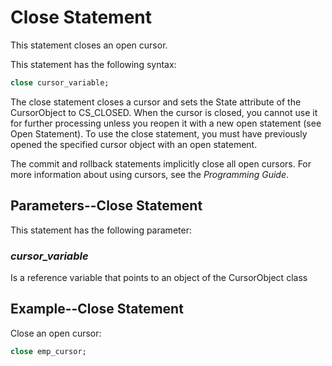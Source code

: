 # Close Statement

This statement closes an open cursor.

This statement has the following syntax:

```sql
close cursor_variable;
```

The close statement closes a cursor and sets the State attribute of the CursorObject to CS_CLOSED. When the cursor is closed, you cannot use it for further processing unless you reopen it with a new open statement (see Open Statement). To use the close statement, you must have previously opened the specified cursor object with an open statement.

The commit and rollback statements implicitly close all open cursors. For more information about using cursors, see the *Programming Guide*.

## Parameters--Close Statement

This statement has the following parameter:

### *cursor_variable*

Is a reference variable that points to an object of the CursorObject class

## Example--Close Statement

Close an open cursor:

```sql
close emp_cursor;
```


